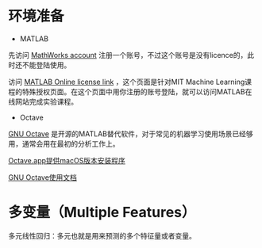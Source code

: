 # 环境准备

* MATLAB

先访问 [MathWorks account](https://www.mathworks.com/mwaccount/register) 注册一个账号，不过这个账号是没有licence的，此时还不能登陆使用。

访问 [MATLAB Online license link](https://www.mathworks.com/licensecenter/classroom/machine_learning/) ，这个页面是针对MIT Machine Learning课程的特殊授权页面。在这个页面中用你注册的账号登陆，就可以访问MATLAB在线网站完成实验课程。

* Octave

[GNU Octave](https://www.gnu.org/software/octave/) 是开源的MATLAB替代软件，对于常见的机器学习使用场景已经够用，通常会用在最初的分析工作上。

[Octave.app提供macOS版本安装程序](https://octave-app.org/Download.html)

[GNU Octave使用文档](https://octave.org/doc/interpreter/)

# 多变量（Multiple Features）

多元线性回归：多元也就是用来预测的多个特征量或者变量。

